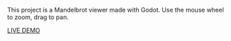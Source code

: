 
This project is a Mandelbrot viewer made with Godot. Use the mouse wheel to zoom, drag to pan.

[LIVE DEMO](https://bfxdev.github.io/fractalaxy/HTML5/index.html)
